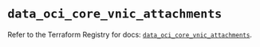 # `data_oci_core_vnic_attachments`

Refer to the Terraform Registry for docs: [`data_oci_core_vnic_attachments`](https://registry.terraform.io/providers/oracle/oci/7.19.0/docs/data-sources/core_vnic_attachments).
